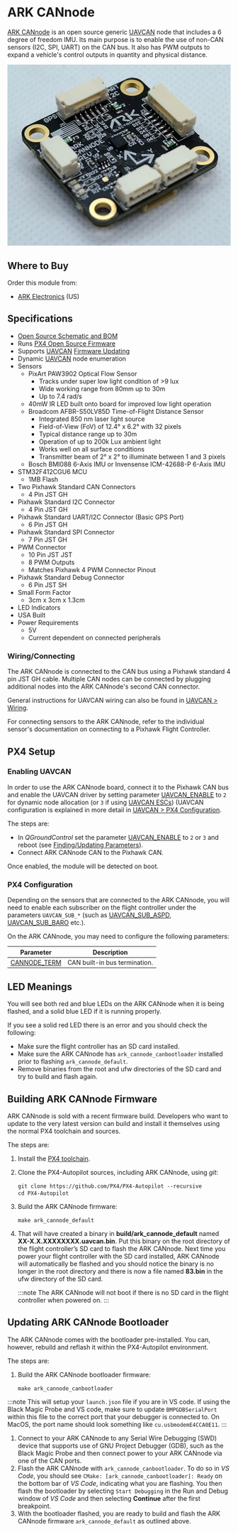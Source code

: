 # ARK CANnode

[ARK CANnode](https://arkelectron.com/product/ark-cannode/) is an open source generic [UAVCAN](../uavcan/README.md) node that includes a 6 degree of freedom IMU. Its main purpose is to enable the use of non-CAN sensors (I2C, SPI, UART) on the CAN bus. It also has PWM outputs to expand a vehicle's control outputs in quantity and physical distance.

![ARK CANnode](../../assets/hardware/can_nodes/ark_cannode.jpg)

## Where to Buy

Order this module from:

* [ARK Electronics](https://arkelectron.com/product/ark-cannode/) (US)

## Specifications

* [Open Source Schematic and BOM](https://github.com/ARK-Electronics/ARK_CANNODE)
* Runs [PX4 Open Source Firmware](https://github.com/PX4/PX4-Autopilot/tree/main/boards/ark/cannode)
* Supports [UAVCAN](README.md) [Firmware Updating](node_firmware.md)
* Dynamic [UAVCAN](README.md) node enumeration
* Sensors
  * PixArt PAW3902 Optical Flow Sensor
    * Tracks under super low light condition of >9 lux
    * Wide working range from 80mm up to 30m
    * Up to 7.4 rad/s
  * 40mW IR LED built onto board for improved low light operation
  * Broadcom AFBR-S50LV85D Time-of-Flight Distance Sensor
    * Integrated 850 nm laser light source
    * Field-of-View (FoV) of 12.4° x 6.2° with 32 pixels
    * Typical distance range up to 30m
    * Operation of up to 200k Lux ambient light
    * Works well on all surface conditions
    * Transmitter beam of 2° x 2° to illuminate between 1 and 3 pixels
  * Bosch BMI088 6-Axis IMU or Invensense ICM-42688-P 6-Axis IMU
* STM32F412CGU6 MCU
  * 1MB Flash
* Two Pixhawk Standard CAN Connectors
  * 4 Pin JST GH
* Pixhawk Standard I2C Connector
  * 4 Pin JST GH
* Pixhawk Standard UART/I2C Connector (Basic GPS Port)
  * 6 Pin JST GH
* Pixhawk Standard SPI Connector
  * 7 Pin JST GH
* PWM Connector
  * 10 Pin JST JST
  * 8 PWM Outputs
  * Matches Pixhawk 4 PWM Connector Pinout
* Pixhawk Standard Debug Connector
  * 6 Pin JST SH
* Small Form Factor
  * 3cm x 3cm x 1.3cm
* LED Indicators
* USA Built
* Power Requirements
  * 5V
  * Current dependent on connected peripherals


### Wiring/Connecting

The ARK CANnode is connected to the CAN bus using a Pixhawk standard 4 pin JST GH cable. Multiple CAN nodes can be connected by plugging additional nodes into the ARK CANnode's second CAN connector.

General instructions for UAVCAN wiring can also be found in [UAVCAN > Wiring](../uavcan/README.md#wiring).

For connecting sensors to the ARK CANnode, refer to the individual sensor's documentation on connecting to a Pixhawk Flight Controller.

## PX4 Setup

### Enabling UAVCAN

In order to use the ARK CANnode board, connect it to the Pixhawk CAN bus and enable the UAVCAN driver by setting parameter [UAVCAN_ENABLE](../advanced_config/parameter_reference.md#UAVCAN_ENABLE) to `2` for dynamic node allocation (or `3` if using [UAVCAN ESCs](../uavcan/escs.md)) (UAVCAN configuration is explained in more detail in [UAVCAN > PX4 Configuration](../uavcan/README.md#px4-configuration).

The steps are:
- In *QGroundControl* set the parameter [UAVCAN_ENABLE](../advanced_config/parameter_reference.md#UAVCAN_ENABLE) to `2` or `3` and reboot (see [Finding/Updating Parameters](../advanced_config/parameters.md)).
- Connect ARK CANnode CAN to the Pixhawk CAN.

Once enabled, the module will be detected on boot.


### PX4 Configuration

Depending on the sensors that are connected to the ARK CANnode, you will need to enable each subscriber on the flight controller under the parameters `UAVCAN_SUB_*` (such as [UAVCAN_SUB_ASPD](../advanced_config/parameter_reference.md#UAVCAN_SUB_ASPD), [UAVCAN_SUB_BARO](../advanced_config/parameter_reference.md#UAVCAN_SUB_BARO) etc.).

On the ARK CANnode, you may need to configure the following parameters:

| Parameter                                                                                           | Description                   |
| --------------------------------------------------------------------------------------------------- | ----------------------------- |
| <a id="CANNODE_TERM"></a>[CANNODE_TERM](../advanced_config/parameter_reference.md#CANNODE_FLOW_ROT) | CAN built-in bus termination. |


## LED Meanings

You will see both red and blue LEDs on the ARK CANnode when it is being flashed, and a solid blue LED if it is running properly.

If you see a solid red LED there is an error and you should check the following:
- Make sure the flight controller has an SD card installed.
- Make sure the ARK CANnode has `ark_cannode_canbootloader` installed prior to flashing `ark_cannode_default`.
- Remove binaries from the root and ufw directories of the SD card and try to build and flash again.


## Building ARK CANnode Firmware

ARK CANnode is sold with a recent firmware build. Developers who want to update to the very latest version can build and install it themselves using the normal PX4 toolchain and sources.

The steps are:
1. Install the [PX4 toolchain](../dev_setup/dev_env.md).
1. Clone the PX4-Autopilot sources, including ARK CANnode, using *git*:
   ```
   git clone https://github.com/PX4/PX4-Autopilot --recursive
   cd PX4-Autopilot
   ```
1. Build the ARK CANnode firmware:
   ```
   make ark_cannode_default
   ```
1. That will have created a binary in **build/ark_cannode_default** named **XX-X.X.XXXXXXXX.uavcan.bin**. Put this binary on the root directory of the flight controller’s SD card to flash the ARK CANnode. Next time you power your flight controller with the SD card installed, ARK CANnode will automatically be flashed and you should notice the binary is no longer in the root directory and there is now a file named **83.bin** in the ufw directory of the SD card.

   :::note
The ARK CANnode will not boot if there is no SD card in the flight controller when powered on.
:::


## Updating ARK CANnode Bootloader

The ARK CANnode comes with the bootloader pre-installed. You can, however, rebuild and reflash it within the PX4-Autopilot environment.

The steps are:
1. Build the ARK CANnode bootloader firmware:
   ```
   make ark_cannode_canbootloader
   ```
:::note
This will setup your `launch.json` file if you are in VS code. If using the Black Magic Probe and VS code, make sure to update `BMPGDBSerialPort` within this file to the correct port that your debugger is connected to. On MacOS, the port name should look something like `cu.usbmodemE4CCA0E11`.
:::
1. Connect to your ARK CANnode to any Serial Wire Debugging (SWD) device that supports use of GNU Project Debugger (GDB), such as the Black Magic Probe and then connect power to your ARK CANnode via one of the CAN ports.
1. Flash the ARK CANnode with `ark_cannode_canbootloader`. To do so in _VS Code_, you should see `CMake: [ark_cannode_canbootloader]: Ready` on the bottom bar of _VS Code_, indicating what you are flashing. You then flash the bootloader by selecting `Start Debugging` in the Run and Debug window of _VS Code_ and then selecting **Continue** after the first breakpoint.
1. With the bootloader flashed, you are ready to build and flash the ARK CANnode firmware `ark_cannode_default` as outlined above.
